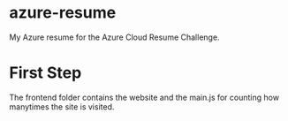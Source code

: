 # azure-resume
My Azure resume for the Azure Cloud Resume Challenge.

# First Step

The frontend folder contains the website and the main.js for counting how manytimes the site is visited.